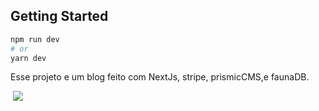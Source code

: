 

## Getting Started


```bash
npm run dev
# or
yarn dev
```

Esse projeto e um blog feito com NextJs, stripe, prismicCMS,e faunaDB.

<img src="./public/pokedex.PNG" alt="">
<img src="./public/modal.PNG" >
 <img src="./public/pesquisa.PNG" alt=""> 
